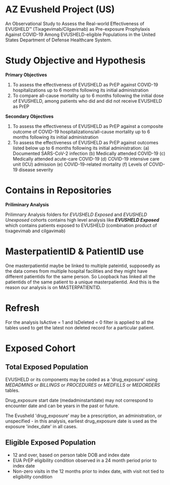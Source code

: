 # AZ Evusheld Project (US)

An Observational Study to Assess the Real-world Effectiveness of EVUSHELD™ (Tixagevimab/Cilgavimab) as Pre-exposure Prophylaxis Against COVID-19 Among EVUSHELD-eligible Populations in the United States Department of Defense Healthcare System. 

# Study Objective and Hypothesis

**Primary Objectives**

1. To assess the effectiveness of EVUSHELD as PrEP against COVID-19 hospitalizations up to 6 months following its initial administration
2. To compare all-cause mortality up to 6 months following the initial dose of EVUSHELD, among patients who did and did not receive EVUSHELD as PrEP

**Secondary Objectives**

1. To assess the effectiveness of EVUSHELD as PrEP against a composite outcome of COVID-19 hospitalizations/all-cause mortality up to 6 months following its initial administration
2. To assess the effectiveness of EVUSHELD as PrEP against outcomes listed below up to 6 months following its initial administration:
     (a) Documented SARS-CoV-2 infection
     (b) Medically attended COVID-19
     (c) Medically attended acute-care COVID-19
     (d) COVID-19 intensive care unit (ICU) admission
     (e) COVID-19-related mortality
     (f) Levels of COVID-19 disease severity

# Contains in Repositories

**Priliminary Analysis**

Prilimnary Analysis folders for _EVUSHELD Exposed_ and _EVUSHELD Unexposed_ cohorts contains high level analysis like _**EVUSHELD Exposed**_ which contains patients exposed to EVUSHELD (combination product of tixagevimab and cilgavimab) 

# MasterpatientID & PatientID use

One masterpatientid maybe be linked to multiple pateintid, supposedly as the data comes from multiple hospital facilities and they might have different patientids for the same person. So Loopback has linked all the patientids of the same patient to a unique masterpatientid. And this is the reason our analysis is on MASTERPATIENTID.

# Refresh
 For the analysis IsActive = 1 and IsDeleted = 0 filter is applied to all the tables used to get the latest non deleted record for a particular patient.

# Exposed Cohort

## Total Exposed Population
EVUSHELD or its components may be coded as a 'drug_exposure' using _MEDADMINS_ or _BILLINGS_ or _PROCEDURES_ or _MEDFILLS_ or _MEDORDERS_ tables.

Drug_exposure start date (medadminstartdate) may not correspond to encounter date and can be years in the past or future.

The Evusheld 'drug_exposure' may be a prescription, an administration, or unspecified - in this analysis, earliest drug_exposure date is used as the exposure 'index_date' in all cases.

## Eligible Exposed Population
* 12 and over, based on person table DOB and index date
* EUA PrEP eligibility condition observed in a 24 month period prior to index date
* Non-zero visits in the 12 months prior to index date, with visit not tied to eligibility condition
